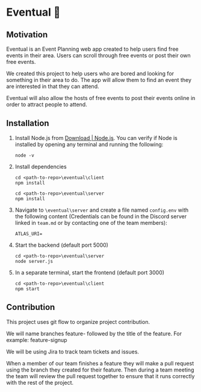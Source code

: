 # Eventual :tada:

## Motivation

Eventual is an Event Planning web app created to help users find free events in their area. Users can scroll through free events or post their own free events.

We created this project to help users who are bored and looking for something in their area to do. The app will allow them to find an event they are interested in that they can attend.

Eventual will also allow the hosts of free events to post their events online in order to attract people to attend.

## Installation

1. Install Node.js from [Download | Node.js](https://nodejs.org/en/download/). You can verify if Node is installed by opening any terminal and running the following:
   ```
   node -v
   ```

2. Install dependencies
   ```
   cd <path-to-repo>\eventual\client
   npm install
   
   cd <path-to-repo>\eventual\server
   npm install
   ```
 
3. Navigate to `\eventual\server` and create a file named `config.env` with the following content (Credentials can be found in the Discord server linked in `team.md` or by contacting one of the team members):
   ```
   ATLAS_URI=
   ```
 
4. Start the backend (default port 5000)
   ```
   cd <path-to-repo>\eventual\server
   node server.js
   ```
   
5. In a separate terminal, start the frontend (default port 3000)
   ```
   cd <path-to-repo>\eventual\client
   npm start
   ```

## Contribution

This project uses git flow to organize project contribution.

We will name branches feature- followed by the title of the feature. For example: feature-signup

We will be using Jira to track team tickets and issues.

When a member of our team finishes a feature they will make a pull request using the branch they created for their feature. Then during a team meeting the team will review the pull request together to ensure that it runs correctly with the rest of the project.



